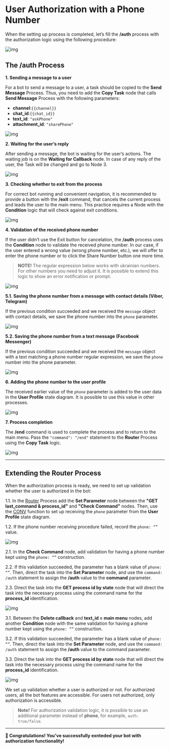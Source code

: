 # User Authorization with a Phone Number 

When the setting up process is completed, let’s fill the **/auth** process with the authorization logic using the following procedure:

![img](img/auth_logic.png)

  
## The /auth Process

**1. Sending a message to a user**

For a bot to send a message to a user, a task should be copied to the **Send Message** Process. Thus, you need to add the **Copy Task** node that calls **Send Message** Process with the following parameters:

-   **channel**:```{{channel}}```
-   **chat_id**:```{{chat_id}}```
-   **text_id**: `"askPhone"` 
-   **attachment_id**: `"sharePhone"`

![img](img/auth_1.png)
    
**2. Waiting for the user’s reply**

After sending a message, the bot is waiting for the user’s actions. The waiting job is on the **Waiting for Callback** node. In case of any reply of the user, the Task will be changed and go to Node 3.

![img](img/auth_2.png)

**3. Checking whether to exit from the process**

For correct bot running and convenient navigation, it is recommended to provide a button with the **/exit** command, that cancels the current process and leads the user to the main menu. This practice requires a Node with the **Condition** logic that will check against exit conditions.

![img](img/auth_3.png)
  

**4. Validation of the received phone number**

If the user didn’t use the Exit button for cancelation, the **/auth** process uses the **Condition** node to validate the received phone number. In our case, if the user entered a wrong value (wrong phone number, etc.), we will offer to enter the phone number or to click the Share Number button one more time.

>**NOTE!** The regular expression below works with ukrainian numbers. For other numbers you need to adjust it. It is possible to extend this logic to show an error notification or prompt.


![img](img/auth_4.png)
  

**5.1. Saving the phone number from a message with contact details (Viber, Telegram)**

If the previous condition succeeded and we received the `message` object with contact details, we save the phone number into the `phone` parameter.

![img](img/auth_51.png)
  

**5.2. Saving the phone number from a text message (Facebook Messenger)**

If the previous condition succeeded and we received the `message` object with a text matching a phone number regular expression, we save the `phone` number into the phone parameter.

![img](img/auth_52.png)
  

**6. Adding the phone number to the user profile**

The received earlier value of the `phone` parameter is added to the user data in the **User Profile** state diagram. It is possible to use this value in other processes.

![img](img/auth_6.png)
  

**7. Process completion**

The **/end** command is used to complete the process and to return to the main menu. Pass the `"command": "/end"` statement to the **Router** Process using the **Copy Task** logic.

![img](img/auth_7_1.png)

---

## Extending the Router Process

When the authorization process is ready, we need to set up validation whether the user is authorized in the bot:
  

1.1. In the [Router](components.md) Process add the **Set Parameter** node between the **"GET last_command & process_id"** and **"Check Command"** nodes. Then, use the [CONV](https://doc.corezoid.com/en/interface/functions/getParamFromApp.html) function to set up receiving the `phone` parameter from the **User Profile** state diagram. 

1.2. If the phone number receiving procedure failed, record the `phone: “”` value.

![img](img/auth_router_1.png)

2.1. In the **Check Command** node, add validation for having a phone number kept using the `phone: “”` construction.  

2.2. If this validation succeeded, the parameter has a blank value of `phone: “”`. Then, direct the task into the **Set Parameter** node, and use the `command: /auth` statement to assign the **/auth** value to the **command** parameter.  


2.3. Direct the task into the **GET process id by state** node that will direct the task into the necessary process using the command name for the **process_id** identification.

![img](img/auth_router_2.png)
  

3.1. Between the **Delete callback** and **text_id = main menu** nodes, add another **Condition** node with the same validation for having a phone number kept using the `phone: “”` construction.

3.2. If this validation succeeded, the parameter has a blank value of `phone: “”`. Then, direct the task into the **Set Parameter** node, and use the `command: /auth` statement to assign the **/auth** value to the command parameter.

3.3. Direct the task into the **GET process id by state** node that will direct the task into the necessary process using the command name for the **process_id** identification.

![img](img/auth_router_3.png)
  
  
We set up validation whether a user is authorized or not.
For authorized users, all the bot features are accessible.
For users not authorized, only authorization is accessible.

> **Note!** For authorization validation logic, it is possible to use an additional parameter instead of **phone**, for example, `auth: true/false`.

---

**🎊 Congratulations! You've successfully exnteded your bot with authorization functionality!**
